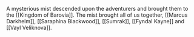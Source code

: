 A mysterious mist descended upon the adventurers and brought them to the [[Kingdom of Barovia]]. The mist brought all of us together, [[Marcus Darkhelm]], [[Saraphina Blackwood]], [[Sumrak]], [[Fyndal Kayne]] and [[Vayl Veliknova]].